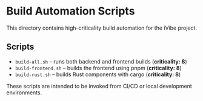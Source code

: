 # Build Automation Scripts

This directory contains high-criticality build automation for the iVibe project.

## Scripts
- `build-all.sh` – runs both backend and frontend builds (**criticality: 8**)
- `build-frontend.sh` – builds the frontend using pnpm (**criticality: 8**)
- `build-rust.sh` – builds Rust components with cargo (**criticality: 8**)

These scripts are intended to be invoked from CI/CD or local development environments.
